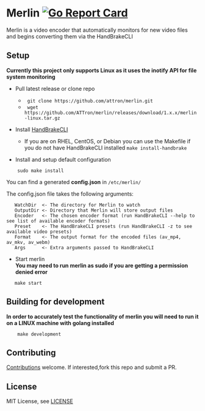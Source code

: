 # Merlin [![Go Report Card](https://goreportcard.com/badge/github.com/attron/merlin)](https://goreportcard.com/report/github.com/attron/merlin)
Merlin is a video encoder that automatically monitors for new video files and begins converting them via the HandBrakeCLI

## Setup
**Currently this project only supports Linux as it uses the inotify API for file system monitoring**

* Pull latest release or clone repo
    * ``` git clone https://github.com/attron/merlin.git```  
    * ``` wget https://github.com/ATTron/merlin/releases/download/1.x.x/merlin-linux.tar.gz```

* Install [HandBrakeCLI](https://handbrake.fr/downloads.php)
    * If you are on RHEL, CentOS, or Debian you can use the Makefile if you do not have HandBrakeCLI installed ```make install-handbrake```

* Install and setup default configuration
```
    sudo make install
```

You can find a generated **config.json** in ``` /etc/merlin/ ```

The config.json file takes the following arguments:
```
   WatchDir  <- The directory for Merlin to watch
   OutputDir <- Directory that Merlin will store output files
   Encoder   <- The chosen encoder format (run HandBrakeCLI --help to see list of available encoder formats)
   Preset    <- The HandBrakeCLI presets (run HandBrakeCLI -z to see available video presets)
   Format    <- The output format for the encoded files (av_mp4, av_mkv, av_webm)
   Args      <- Extra arguments passed to HandBrakeCLI
```

* Start merlin  
**You may need to run merlin as sudo if you are getting a permission denied error**
```
   make start 
```

## Building for development
**In order to accurately test the functionality of merlin you will need to run it on a LINUX machine with golang installed**
```
    make development
```  

## Contributing
[Contributions](https://github.com/attron/merlin/issues?q=is%3Aissue+is%3Aopen) welcome. If interested,fork this repo and submit a PR.

## License
MIT License, see [LICENSE](https://github.com/attron/merlin/blob/master/LICENSE)